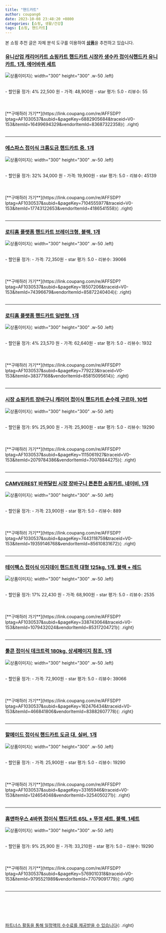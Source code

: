```yaml
---
title: "핸드카트"
author: coupang6
date: 2023-10-08 23:48:20 +0800
categories: [쇼핑, 생활/건강]
tags: [쇼핑, 핸드카트]
---
```


본 쇼핑 추천 글은 자체 분석 도구를 이용하여 [**상품**](https://link.coupang.com/a/bao1ui)을 추천하고 있습니다.

### [유니산업 캐리어카트 쇼핑카트 핸드카트 시장카 생수카 접이식핸드카 유니카트, 1개, 에어바퀴 세트](https://link.coupang.com/re/AFFSDP?lptag=AF1030537&subid=&pageKey=6882905684&traceid=V0-153&itemId=16499694329&vendorItemId=83687322358)

![상품이미지](https://thumbnail7.coupangcdn.com/thumbnails/remote/230x230ex/image/vendor_inventory/3e24/31c21b6f51e39b4542c13846218109d1efa71ceb95051e1e9e1a32db590c.png){: width="300" height="300" .w-50 .left}


<br>
- 할인율 정가: 4%  22,500   원
- 가격: 48,900원
- star 평가: 5.0
- 리뷰수: 55
<br>
<br>
<br>
<br>
[**구매하러 가기**](https://link.coupang.com/re/AFFSDP?lptag=AF1030537&subid=&pageKey=6882905684&traceid=V0-153&itemId=16499694329&vendorItemId=83687322358){: .right}
<br>
<br>

---

### [에스파스 접이식 크롬도금 핸드카트 중, 1개](https://link.coupang.com/re/AFFSDP?lptag=AF1030537&subid=&pageKey=7104555977&traceid=V0-153&itemId=17743122653&vendorItemId=4186541558)

![상품이미지](https://thumbnail6.coupangcdn.com/thumbnails/remote/230x230ex/image/retail/images/1854360814161913-6f329fbe-1450-4561-a60c-7dbe55884314.jpg){: width="300" height="300" .w-50 .left}


<br>
- 할인율 정가: 32%  34,000   원
- 가격: 19,900원
- star 평가: 5.0
- 리뷰수: 45139
<br>
<br>
<br>
<br>
[**구매하러 가기**](https://link.coupang.com/re/AFFSDP?lptag=AF1030537&subid=&pageKey=7104555977&traceid=V0-153&itemId=17743122653&vendorItemId=4186541558){: .right}
<br>
<br>

---

### [로티홈 플랫폼 핸드카트 브레이크형, 블랙, 1개](https://link.coupang.com/re/AFFSDP?lptag=AF1030537&subid=&pageKey=18507206&traceid=V0-153&itemId=74396679&vendorItemId=85872240404)

![상품이미지](https://thumbnail7.coupangcdn.com/thumbnails/remote/230x230ex/image/vendor_inventory/8477/7404d8938a6d564516971d68761ea7377328316d5175482158d0a964b847.jpg){: width="300" height="300" .w-50 .left}


<br>
- 할인율 정가: 
- 가격: 72,350원
- star 평가: 5.0
- 리뷰수: 39066
<br>
<br>
<br>
<br>
[**구매하러 가기**](https://link.coupang.com/re/AFFSDP?lptag=AF1030537&subid=&pageKey=18507206&traceid=V0-153&itemId=74396679&vendorItemId=85872240404){: .right}
<br>
<br>

---

### [로티홈 플랫폼 핸드카트 일반형, 1개](https://link.coupang.com/re/AFFSDP?lptag=AF1030537&subid=&pageKey=779223&traceid=V0-153&itemId=38377168&vendorItemId=85815095614)

![상품이미지](https://thumbnail10.coupangcdn.com/thumbnails/remote/230x230ex/image/vendor_inventory/4da5/e6d8473b84afd9394ddd9ba1ada204a9fa34004cb87ef646a8610d94e350.jpg){: width="300" height="300" .w-50 .left}


<br>
- 할인율 정가: 4%  23,570   원
- 가격: 62,640원
- star 평가: 5.0
- 리뷰수: 1932
<br>
<br>
<br>
<br>
[**구매하러 가기**](https://link.coupang.com/re/AFFSDP?lptag=AF1030537&subid=&pageKey=779223&traceid=V0-153&itemId=38377168&vendorItemId=85815095614){: .right}
<br>
<br>

---

### [시장 쇼핑카트 장바구니 캐리어 접이식 핸드카트 손수레 구르마, 10번](https://link.coupang.com/re/AFFSDP?lptag=AF1030537&subid=&pageKey=1115061927&traceid=V0-153&itemId=2079784386&vendorItemId=70078844275)

![상품이미지](https://thumbnail7.coupangcdn.com/thumbnails/remote/230x230ex/image/vendor_inventory/c69b/987317b5f7e81b7ac46c70c14b733dbe7ee1f92e575b75bf016aa775ca6f.jpg){: width="300" height="300" .w-50 .left}


<br>
- 할인율 정가: 9%  25,900   원
- 가격: 25,900원
- star 평가: 5.0
- 리뷰수: 19290
<br>
<br>
<br>
<br>
[**구매하러 가기**](https://link.coupang.com/re/AFFSDP?lptag=AF1030537&subid=&pageKey=1115061927&traceid=V0-153&itemId=2079784386&vendorItemId=70078844275){: .right}
<br>
<br>

---

### [CAMVEREST 바퀴달린 시장 장바구니 튼튼한 쇼핑카트, 네이비, 1개](https://link.coupang.com/re/AFFSDP?lptag=AF1030537&subid=&pageKey=7443118759&traceid=V0-153&itemId=19359146768&vendorItemId=85610831672)

![상품이미지](https://thumbnail10.coupangcdn.com/thumbnails/remote/230x230ex/image/vendor_inventory/d92f/b55404409577c4f789b070e7d630a7ecbbff048b8336f0763b56b52a7bde.jpg){: width="300" height="300" .w-50 .left}


<br>
- 할인율 정가: 
- 가격: 23,900원
- star 평가: 5.0
- 리뷰수: 889
<br>
<br>
<br>
<br>
[**구매하러 가기**](https://link.coupang.com/re/AFFSDP?lptag=AF1030537&subid=&pageKey=7443118759&traceid=V0-153&itemId=19359146768&vendorItemId=85610831672){: .right}
<br>
<br>

---

### [테이팩스 접이식 이지데이 핸드트럭 대형 125kg, 1개, 블랙 + 레드](https://link.coupang.com/re/AFFSDP?lptag=AF1030537&subid=&pageKey=338743064&traceid=V0-153&itemId=1079432024&vendorItemId=85317204721)

![상품이미지](https://thumbnail6.coupangcdn.com/thumbnails/remote/230x230ex/image/vendor_inventory/d351/3fea5f6f14da8996c8a81b720e6b3d4bf7e268cb777adaf2c066da991c96.jpg){: width="300" height="300" .w-50 .left}


<br>
- 할인율 정가: 17%  22,430   원
- 가격: 68,900원
- star 평가: 5.0
- 리뷰수: 2535
<br>
<br>
<br>
<br>
[**구매하러 가기**](https://link.coupang.com/re/AFFSDP?lptag=AF1030537&subid=&pageKey=338743064&traceid=V0-153&itemId=1079432024&vendorItemId=85317204721){: .right}
<br>
<br>

---

### [툴콘 접이식 데크트럭 180kg, 상세페이지 참조, 1개](https://link.coupang.com/re/AFFSDP?lptag=AF1030537&subid=&pageKey=162476434&traceid=V0-153&itemId=466841806&vendorItemId=83882607778)

![상품이미지](https://thumbnail10.coupangcdn.com/thumbnails/remote/230x230ex/image/vendor_inventory/705a/6c9590b449ef189322a6be486302b115d07c38e3cc8543794d53e5f16269.jpg){: width="300" height="300" .w-50 .left}


<br>
- 할인율 정가: 
- 가격: 72,900원
- star 평가: 5.0
- 리뷰수: 39066
<br>
<br>
<br>
<br>
[**구매하러 가기**](https://link.coupang.com/re/AFFSDP?lptag=AF1030537&subid=&pageKey=162476434&traceid=V0-153&itemId=466841806&vendorItemId=83882607778){: .right}
<br>
<br>

---

### [할메이드 접이식 핸드카트 도금 대, 실버, 1개](https://link.coupang.com/re/AFFSDP?lptag=AF1030537&subid=&pageKey=33165946&traceid=V0-153&itemId=124654048&vendorItemId=3254050271)

![상품이미지](https://thumbnail6.coupangcdn.com/thumbnails/remote/230x230ex/image/vendor_inventory/a467/3fbcb5e2f379f59b35337cb93cf54018be936567a138e885a80a3879f2c3.jpg){: width="300" height="300" .w-50 .left}


<br>
- 할인율 정가: 
- 가격: 25,900원
- star 평가: 5.0
- 리뷰수: 19290
<br>
<br>
<br>
<br>
[**구매하러 가기**](https://link.coupang.com/re/AFFSDP?lptag=AF1030537&subid=&pageKey=33165946&traceid=V0-153&itemId=124654048&vendorItemId=3254050271){: .right}
<br>
<br>

---

### [홈앤하우스 4바퀴 접이식 핸드카트 65L + 뚜껑 세트, 블랙, 1세트](https://link.coupang.com/re/AFFSDP?lptag=AF1030537&subid=&pageKey=5769010318&traceid=V0-153&itemId=9795521989&vendorItemId=77079091779)

![상품이미지](https://thumbnail8.coupangcdn.com/thumbnails/remote/230x230ex/image/retail/images/116890344928295-8add08b5-cf21-48a9-9fde-32947768ed84.jpg){: width="300" height="300" .w-50 .left}


<br>
- 할인율 정가: 9%  25,900   원
- 가격: 33,210원
- star 평가: 5.0
- 리뷰수: 19290
<br>
<br>
<br>
<br>
[**구매하러 가기**](https://link.coupang.com/re/AFFSDP?lptag=AF1030537&subid=&pageKey=5769010318&traceid=V0-153&itemId=9795521989&vendorItemId=77079091779){: .right}
<br>
<br>

---
<br><br><br><br><br> [파트너스 활동을 통해 일정액의 수수료를 제공받을 수 있습니다](https://link.coupang.com/a/bao1ui){: .right}